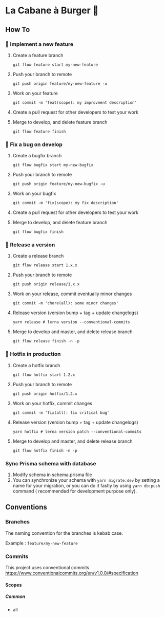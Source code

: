 # La Cabane à Burger 🍔

## How To

### 🌈 Implement a new feature

1. Create a feature branch

   `git flow feature start my-new-feature`

2. Push your branch to remote

   `git push origin feature/my-new-feature -u`

3. Work on your feature

   `git commit -m 'feat(scope): my improvment description'`

4. Create a pull request for other developers to test your work

5. Merge to develop, and delete feature branch

   `git flow feature finish`

### 🐞 Fix a bug on develop

1. Create a bugfix branch

   `git flow bugfix start my-new-bugfix`

2. Push your branch to remote

   `git push origin feature/my-new-bugfix -u`

3. Work on your bugfix

   `git commit -m 'fix(scope): my fix description'`

4. Create a pull request for other developers to test your work

5. Merge to develop, and delete feature branch

   `git flow bugfix finish`

### 🚀 Release a version

1. Create a release branch

   `git flow release start 1.x.x`

2. Push your branch to remote

   `git push origin release/1.x.x`

3. Work on your release, commit eventually minor changes

   `git commit -m 'chore(all): some minor changes'`

4. Release version (version bump + tag + update changelogs)

   `yarn release # lerna version --conventional-commits`

5. Merge to develop and master, and delete release branch

   `git flow release finish -n -p`

### 🐛 Hotfix in production

1. Create a hotfix branch

   `git flow hotfix start 1.2.x`

2. Push your branch to remote

   `git push origin hotfix/1.2.x`

3. Work on your hotfix, commit changes

   `git commit -m 'fix(all): fix critical bug'`

4. Release version (version bump + tag + update changelogs)

   `yarn hotfix # lerna version patch --conventional-commits`

5. Merge to develop and master, and delete release branch

   `git flow hotfix finish -n -p`

### Sync Prisma schema with database

1. Modify schema in schema.prisma file
2. You can synchronize your schema with
   `yarn migrate:dev` by setting a name for your migration, or you can do it fastly by using `yarn db:push` command (
   recommended for development purpose only).

## Conventions

### Branches

The naming convention for the branches is kebab case.

Example : `feature/my-new-feature`

### Commits

This project uses conventional commits https://www.conventionalcommits.org/en/v1.0.0/#specification

#### Scopes

##### Common

- all

